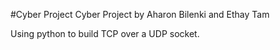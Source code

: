 #Cyber Project
Cyber Project by Aharon Bilenki and Ethay Tam

Using python to build TCP over a UDP socket.
